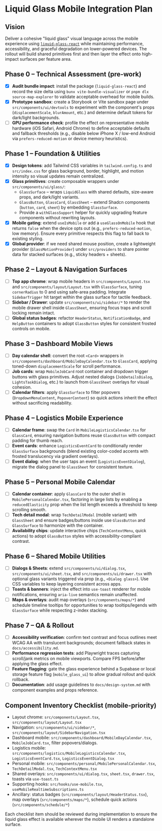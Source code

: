 # Liquid Glass Mobile Integration Plan

## Vision
Deliver a cohesive "liquid glass" visual language across the mobile experience using [`liquid-glass-react`](https://github.com/rdev/liquid-glass-react) while maintaining performance, accessibility, and graceful degradation on lower-powered devices. The rollout will build shared primitives first and then layer the effect onto high-impact surfaces per feature area.

## Phase 0 – Technical Assessment (pre-work)
- [x] **Audit bundle impact**: install the package (`liquid-glass-react`) and record the size delta using `bunx vite-bundle-visualizer` or `pnpm dlx source-map-explorer` to validate acceptable overhead for mobile builds.
- [x] **Prototype sandbox**: create a Storybook or Vite sandbox page under `src/components/ui/devtools` to experiment with the component's props (`displacementScale`, `blurAmount`, etc.) and determine default tokens for dark/light backgrounds.
- [ ] **GPU performance check**: profile the effect on representative mobile hardware (iOS Safari, Android Chrome) to define acceptable defaults and fallback thresholds (e.g., disable below iPhone X / low-end Android via `prefers-reduced-motion` or device memory heuristics).

## Phase 1 – Foundation & Utilities
- [x] **Design tokens**: add Tailwind CSS variables in `tailwind.config.ts` and `src/index.css` for glass background, border, highlight, and motion intensity so visual updates remain centralized.
- [x] **Glass primitives**: create composable wrappers under `src/components/ui/glass/`:
  - `GlassSurface` – wraps `LiquidGlass` with shared defaults, size-aware props, and dark/light variants.
  - `GlassButton`, `GlassCard`, `GlassSheet` – extend Shadcn components (`button`, `card`, `sheet`) by embedding `GlassSurface`.
  - Provide a `withGlassSupport` helper for quickly upgrading feature components without rewriting layouts.
- [x] **Mobile gating**: extend `useIsMobile` or add a `useGlassOnMobile` hook that returns `false` when the device opts out (e.g., `prefers-reduced-motion`, low memory). Ensure every primitive respects this flag to fall back to existing styling.
- [x] **Global provider**: if we need shared mouse position, create a lightweight provider (`GlassMotionProvider`) under `src/providers` to share pointer data for stacked surfaces (e.g., sticky headers + sheets).

## Phase 2 – Layout & Navigation Surfaces
- [ ] **Top app chrome**: wrap mobile headers in `src/components/Layout.tsx` and `src/components/layout/Layout.tsx` with `GlassSurface`, tuning `cornerRadius` to 0 and using safe-area padding. Integrate `SidebarTrigger` hit target within the glass surface for tactile feedback.
- [ ] **Sidebar / Drawer**: update `src/components/ui/sidebar/*` to render the mobile drawer shell inside `GlassSheet`, ensuring focus traps and scroll locking remain intact.
- [ ] **Global status badges**: refactor `HeaderStatus`, `NotificationBadge`, and `HelpButton` containers to adopt `GlassButton` styles for consistent frosted controls on mobile.

## Phase 3 – Dashboard Mobile Views
- [ ] **Day calendar shell**: convert the root `<Card>` wrappers in `src/components/dashboard/MobileDayCalendar.tsx` to `GlassCard`, applying toned-down `displacementScale` for scroll performance.
- [ ] **Job cards**: wrap `MobileJobCard` root container and dropdown trigger buttons with glass primitives. Adjust nested dialogs (`JobDetailsDialog`, `LightsTaskDialog`, etc.) to launch from `GlassSheet` overlays for visual cohesion.
- [ ] **Calendar filters**: apply `GlassSurface` to filter popovers (`DropdownMenuContent`, `PopoverContent`) so quick actions inherit the effect without sacrificing readability.

## Phase 4 – Logistics Mobile Experience
- [ ] **Calendar frame**: swap the `Card` in `MobileLogisticsCalendar.tsx` for `GlassCard`, ensuring navigation buttons reuse `GlassButton` with compact padding for thumb reach.
- [ ] **Event cards**: enhance `LogisticsEventCard` to conditionally render `GlassSurface` backgrounds (blend existing color-coded accents with frosted translucency via gradient overlays).
- [ ] **Event dialog**: when the user taps an event (`LogisticsEventDialog`), migrate the dialog panel to `GlassSheet` for consistent texture.

## Phase 5 – Personal Mobile Calendar
- [ ] **Calendar container**: apply `GlassCard` to the outer shell in `MobilePersonalCalendar.tsx`, factoring in large lists by enabling a `reducedElasticity` prop when the list length exceeds a threshold to keep scrolling smooth.
- [ ] **Tech detail modal**: wrap `TechDetailModal` (mobile variant) with `GlassSheet` and ensure badges/buttons inside use `GlassButton` and `GlassSurface` to harmonize with the container.
- [ ] **Availability chips**: update interactive chips (`TechContextMenu`, quick actions) to adopt `GlassButton` styles with accessibility-compliant contrast.

## Phase 6 – Shared Mobile Utilities
- [ ] **Dialogs & Sheets**: extend `src/components/ui/dialog.tsx`, `src/components/ui/sheet.tsx`, and `src/components/ui/drawer.tsx` with optional glass variants triggered via prop (e.g., `<Dialog glass>`). Use CSS variables to keep layering consistent across apps.
- [ ] **Toasts & banners**: inject the effect into `use-toast` renderer for mobile notifications, ensuring `aria-live` semantics remain unaffected.
- [ ] **Maps & overlays**: audit map overlays (`src/components/maps/*`) and schedule timeline tooltips for opportunities to wrap tooltips/legends with `GlassSurface` while respecting z-index stacking.

## Phase 7 – QA & Rollout
- [ ] **Accessibility verification**: confirm text contrast and focus outlines meet WCAG AA with translucent backgrounds; document fallback states in `docs/accessibility.md`.
- [ ] **Performance regression tests**: add Playwright traces capturing scroll/jank metrics on mobile viewports. Compare FPS before/after applying the glass effect.
- [ ] **Feature flagging**: gate the glass experience behind a Supabase or local storage feature flag (`mobile_glass_ui`) to allow gradual rollout and quick rollback.
- [ ] **Documentation**: add usage guidelines to `docs/design-system.md` with component examples and props reference.

## Component Inventory Checklist (mobile-priority)
- Layout chrome: `src/components/Layout.tsx`, `src/components/layout/Layout.tsx`
- Navigation: `src/components/ui/sidebar/*`, `src/components/layout/SidebarNavigation.tsx`
- Dashboard mobile: `src/components/dashboard/MobileDayCalendar.tsx`, `MobileJobCard.tsx`, filter popovers/dialogs.
- Logistics mobile: `src/components/logistics/MobileLogisticsCalendar.tsx`, `LogisticsEventCard.tsx`, `LogisticsEventDialog.tsx`
- Personal mobile: `src/components/personal/MobilePersonalCalendar.tsx`, `TechDetailModal.tsx`, `TechContextMenu.tsx`
- Shared overlays: `src/components/ui/dialog.tsx`, `sheet.tsx`, `drawer.tsx`, toasts via `use-toast.ts`
- Supporting hooks: `src/hooks/use-mobile.tsx`, `useMobileRealtimeSubscriptions.ts`
- Ancillary: status badges (`src/components/layout/HeaderStatus.tsx`), map overlays (`src/components/maps/*`), schedule quick actions (`src/components/schedule/*`)

Each checklist item should be reviewed during implementation to ensure the liquid glass effect is available wherever the mobile UI renders a standalone surface.
